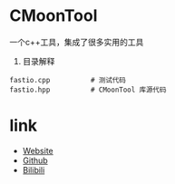 # CMoonTool
一个c++工具，集成了很多实用的工具

 1. 目录解释

```plaintext
fastio.cpp          # 测试代码
fastio.hpp          # CMoonTool 库源代码
```
# link
- [Website](www.moon.top)
- [Github](https://github.com/MCMoonlight/CMoon/)
- [Bilibili](https://space.bilibili.com/1582724340/)